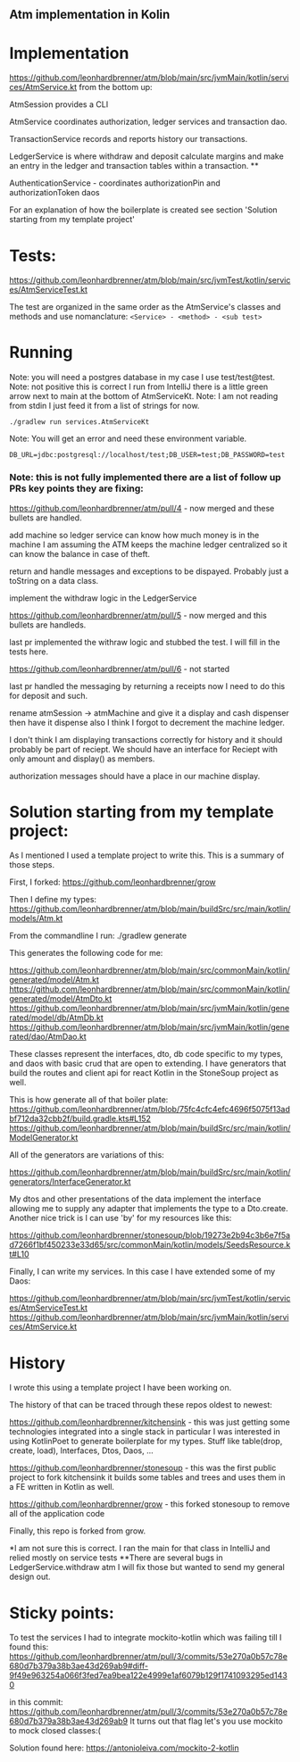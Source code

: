 ## Atm implementation in Kolin

# Implementation

https://github.com/leonhardbrenner/atm/blob/main/src/jvmMain/kotlin/services/AtmService.kt from the bottom up:

  AtmSession provides a CLI
  
  AtmService coordinates authorization, ledger services and transaction dao.
  
  TransactionService records and reports history our transactions.
  
  LedgerService is where withdraw and deposit calculate margins and make an entry in the ledger and transaction tables within a transaction. **
  
  AuthenticationService - coordinates authorizationPin and authorizationToken daos
  
  For an explanation of how the boilerplate is created see section 'Solution starting from my template project'

# Tests:

  https://github.com/leonhardbrenner/atm/blob/main/src/jvmTest/kotlin/services/AtmServiceTest.kt

  The test are organized in the same order as the AtmService's classes and methods and use nomanclature: `<Service> - <method> - <sub test>`

# Running
  Note: you will need a postgres database in my case I use test/test@test.
  Note: not positive this is correct I run from IntelliJ there is a little green arrow next to main at the bottom of AtmServiceKt.
  Note: I am not reading from stdin I just feed it from a list of strings for now.
  
    ./gradlew run services.AtmServiceKt
  
  Note: You will get an error and need these environment variable.
  
    DB_URL=jdbc:postgresql://localhost/test;DB_USER=test;DB_PASSWORD=test

### Note: this is not fully implemented there are a list of follow up PRs key points they are fixing:

  https://github.com/leonhardbrenner/atm/pull/4 - now merged and these bullets are handled.
  
  add machine so ledger service can know how much money is in the machine I am assuming the ATM keeps the machine ledger centralized so it can know the balance in case of theft.

  return and handle messages and exceptions to be dispayed. Probably just a toString on a data class.
    
  implement the withdraw logic in the LedgerService
  
  https://github.com/leonhardbrenner/atm/pull/5 - now merged and this bullets are handleds.
    
  last pr implemented the withraw logic and stubbed the test. I will fill in the tests here.

  https://github.com/leonhardbrenner/atm/pull/6 - not started

last pr handled the messaging by returning a receipts now I need to do this for deposit and such.

rename atmSession -> atmMachine and give it a display and cash dispenser then have it dispense also I think I forgot to decrement the machine ledger.

I don't think I am displaying transactions correctly for history and it should probably be part of reciept. We should have an interface for Reciept with only amount and display() as members.

authorization messages should have a place in our machine display.

# Solution starting from my template project:

As I mentioned I used a template project to write this. This is a summary of those steps.

  First, I forked:
    https://github.com/leonhardbrenner/grow
  
  Then I define my types:  
    https://github.com/leonhardbrenner/atm/blob/main/buildSrc/src/main/kotlin/models/Atm.kt

From the commandline I run:
  ./gradlew generate
  
This generates the following code for me:

  https://github.com/leonhardbrenner/atm/blob/main/src/commonMain/kotlin/generated/model/Atm.kt
  https://github.com/leonhardbrenner/atm/blob/main/src/commonMain/kotlin/generated/model/AtmDto.kt
  https://github.com/leonhardbrenner/atm/blob/main/src/jvmMain/kotlin/generated/model/db/AtmDb.kt
  https://github.com/leonhardbrenner/atm/blob/main/src/jvmMain/kotlin/generated/dao/AtmDao.kt

These classes represent the interfaces, dto, db code specific to my types, and daos with basic crud that are open to extending. I have generators that build the routes and client api for react Kotlin in the StoneSoup project as well.

This is how generate all of that boiler plate:
  https://github.com/leonhardbrenner/atm/blob/75fc4cfc4efc4696f5075f13adbf712da32cbb2f/build.gradle.kts#L152
  https://github.com/leonhardbrenner/atm/blob/main/buildSrc/src/main/kotlin/ModelGenerator.kt

All of the generators are variations of this:

  https://github.com/leonhardbrenner/atm/blob/main/buildSrc/src/main/kotlin/generators/InterfaceGenerator.kt
  
My dtos and other presentations of the data implement the interface allowing me to supply any adapter that implements the type to a Dto.create. Another nice trick is I can use 'by' for my resources like this:

  https://github.com/leonhardbrenner/stonesoup/blob/19273e2b94c3b6e7f5ad7266f1bf450233e33d65/src/commonMain/kotlin/models/SeedsResource.kt#L10

Finally, I can write my services. In this case I have extended some of my Daos:

  https://github.com/leonhardbrenner/atm/blob/main/src/jvmTest/kotlin/services/AtmServiceTest.kt
  https://github.com/leonhardbrenner/atm/blob/main/src/jvmMain/kotlin/services/AtmService.kt

# History
  
  I wrote this using a template project I have been working on.

  The history of that can be traced through these repos oldest to newest:
  
  https://github.com/leonhardbrenner/kitchensink - this was just getting some technologies integrated into a single stack in particular I was interested in using KotlinPoet to generate boilerplate for my types. Stuff like table(drop, create, load), Interfaces, Dtos, Daos, ...

  https://github.com/leonhardbrenner/stonesoup - this was the first public project to fork kitchensink it builds some tables and trees and uses them in a FE written in Kotlin as well.

  https://github.com/leonhardbrenner/grow - this forked stonesoup to remove all of the application code

Finally, this repo is forked from grow.

 *I am not sure this is correct. I ran the main for that class in IntelliJ and relied mostly on service tests
**There are several bugs in LedgerService.withdraw atm I will fix those but wanted to send my general design out.

 # Sticky points:
 
  To test the services I had to integrate mockito-kotlin which was failing till I found this:
  https://github.com/leonhardbrenner/atm/pull/3/commits/53e270a0b57c78e680d7b379a38b3ae43d269ab9#diff-9f49e963254a066f3fed7ea9bea122e4999e1af6079b129f1741093295ed1430
  
  in this commit:
  https://github.com/leonhardbrenner/atm/pull/3/commits/53e270a0b57c78e680d7b379a38b3ae43d269ab9
  It turns out that flag let's you use mockito to mock closed classes:(
  
  Solution found here:
  https://antonioleiva.com/mockito-2-kotlin
